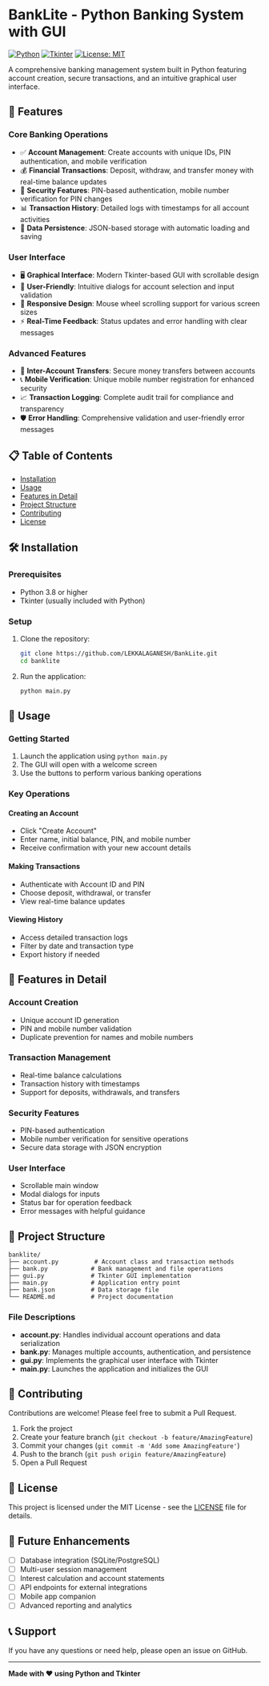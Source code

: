 # BankLite - Python Banking System with GUI

[![Python](https://img.shields.io/badge/Python-3.8+-blue.svg)](https://www.python.org/)
[![Tkinter](https://img.shields.io/badge/Tkinter-GUI-orange.svg)](https://docs.python.org/3/library/tkinter.html)
[![License: MIT](https://img.shields.io/badge/License-MIT-green.svg)](https://opensource.org/licenses/MIT)

A comprehensive banking management system built in Python featuring account creation, secure transactions, and an intuitive graphical user interface.

## 🚀 Features

### Core Banking Operations
- ✅ **Account Management**: Create accounts with unique IDs, PIN authentication, and mobile verification
- 💰 **Financial Transactions**: Deposit, withdraw, and transfer money with real-time balance updates
- 🔐 **Security Features**: PIN-based authentication, mobile number verification for PIN changes
- 📊 **Transaction History**: Detailed logs with timestamps for all account activities
- 💾 **Data Persistence**: JSON-based storage with automatic loading and saving

### User Interface
- 🖥️ **Graphical Interface**: Modern Tkinter-based GUI with scrollable design
- 🎯 **User-Friendly**: Intuitive dialogs for account selection and input validation
- 📱 **Responsive Design**: Mouse wheel scrolling support for various screen sizes
- ⚡ **Real-Time Feedback**: Status updates and error handling with clear messages

### Advanced Features
- 🔄 **Inter-Account Transfers**: Secure money transfers between accounts
- 📞 **Mobile Verification**: Unique mobile number registration for enhanced security
- 📈 **Transaction Logging**: Complete audit trail for compliance and transparency
- 🛡️ **Error Handling**: Comprehensive validation and user-friendly error messages

## 📋 Table of Contents

- [Installation](#installation)
- [Usage](#usage)
- [Features in Detail](#features-in-detail)
- [Project Structure](#project-structure)
- [Contributing](#contributing)
- [License](#license)

## 🛠️ Installation

### Prerequisites
- Python 3.8 or higher
- Tkinter (usually included with Python)

### Setup
1. Clone the repository:
   ```bash
   git clone https://github.com/LEKKALAGANESH/BankLite.git
   cd banklite
   ```

2. Run the application:
   ```bash
   python main.py
   ```

## 📖 Usage

### Getting Started
1. Launch the application using `python main.py`
2. The GUI will open with a welcome screen
3. Use the buttons to perform various banking operations

### Key Operations

#### Creating an Account
- Click "Create Account"
- Enter name, initial balance, PIN, and mobile number
- Receive confirmation with your new account details

#### Making Transactions
- Authenticate with Account ID and PIN
- Choose deposit, withdrawal, or transfer
- View real-time balance updates

#### Viewing History
- Access detailed transaction logs
- Filter by date and transaction type
- Export history if needed

## 🎯 Features in Detail

### Account Creation
- Unique account ID generation
- PIN and mobile number validation
- Duplicate prevention for names and mobile numbers

### Transaction Management
- Real-time balance calculations
- Transaction history with timestamps
- Support for deposits, withdrawals, and transfers

### Security Features
- PIN-based authentication
- Mobile number verification for sensitive operations
- Secure data storage with JSON encryption

### User Interface
- Scrollable main window
- Modal dialogs for inputs
- Status bar for operation feedback
- Error messages with helpful guidance

## 📁 Project Structure

```
banklite/
├── account.py          # Account class and transaction methods
├── bank.py            # Bank management and file operations
├── gui.py             # Tkinter GUI implementation
├── main.py            # Application entry point
├── bank.json          # Data storage file
└── README.md          # Project documentation
```

### File Descriptions
- **account.py**: Handles individual account operations and data serialization
- **bank.py**: Manages multiple accounts, authentication, and persistence
- **gui.py**: Implements the graphical user interface with Tkinter
- **main.py**: Launches the application and initializes the GUI

## 🤝 Contributing

Contributions are welcome! Please feel free to submit a Pull Request.

1. Fork the project
2. Create your feature branch (`git checkout -b feature/AmazingFeature`)
3. Commit your changes (`git commit -m 'Add some AmazingFeature'`)
4. Push to the branch (`git push origin feature/AmazingFeature`)
5. Open a Pull Request

## 📄 License

This project is licensed under the MIT License - see the [LICENSE](LICENSE) file for details.

## 🔮 Future Enhancements

- [ ] Database integration (SQLite/PostgreSQL)
- [ ] Multi-user session management
- [ ] Interest calculation and account statements
- [ ] API endpoints for external integrations
- [ ] Mobile app companion
- [ ] Advanced reporting and analytics

## 📞 Support

If you have any questions or need help, please open an issue on GitHub.

---

**Made with ❤️ using Python and Tkinter**
